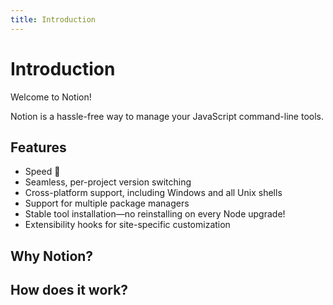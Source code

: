 ```yaml
---
title: Introduction
---
```


# Introduction

Welcome to Notion!

Notion is a hassle-free way to manage your JavaScript command-line tools.

## Features

- Speed 🚀
- Seamless, per-project version switching
- Cross-platform support, including Windows and all Unix shells
- Support for multiple package managers
- Stable tool installation—no reinstalling on every Node upgrade!
- Extensibility hooks for site-specific customization


## Why Notion?

## How does it work?

